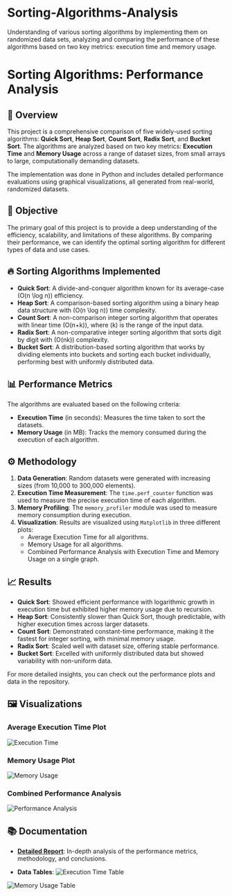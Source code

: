 # Sorting-Algorithms-Analysis
Understanding of various sorting algorithms by implementing them on randomized data sets, analyzing and comparing the performance of these algorithms based on two key metrics: execution time and memory usage.

# Sorting Algorithms: Performance Analysis

## 📜 Overview
This project is a comprehensive comparison of five widely-used sorting algorithms: **Quick Sort**, **Heap Sort**, **Count Sort**, **Radix Sort**, and **Bucket Sort**. The algorithms are analyzed based on two key metrics: **Execution Time** and **Memory Usage** across a range of dataset sizes, from small arrays to large, computationally demanding datasets.

The implementation was done in Python and includes detailed performance evaluations using graphical visualizations, all generated from real-world, randomized datasets.

## 🧠 Objective
The primary goal of this project is to provide a deep understanding of the efficiency, scalability, and limitations of these algorithms. By comparing their performance, we can identify the optimal sorting algorithm for different types of data and use cases.

## 🔥 Sorting Algorithms Implemented
- **Quick Sort**: A divide-and-conquer algorithm known for its average-case \(O(n \log n)\) efficiency.
- **Heap Sort**: A comparison-based sorting algorithm using a binary heap data structure with \(O(n \log n)\) time complexity.
- **Count Sort**: A non-comparison integer sorting algorithm that operates with linear time \(O(n+k)\), where \(k\) is the range of the input data.
- **Radix Sort**: A non-comparative integer sorting algorithm that sorts digit by digit with \(O(nk)\) complexity.
- **Bucket Sort**: A distribution-based sorting algorithm that works by dividing elements into buckets and sorting each bucket individually, performing best with uniformly distributed data.

## 📊 Performance Metrics
The algorithms are evaluated based on the following criteria:
- **Execution Time** (in seconds): Measures the time taken to sort the datasets.
- **Memory Usage** (in MB): Tracks the memory consumed during the execution of each algorithm.

## ⚙️ Methodology
1. **Data Generation**: Random datasets were generated with increasing sizes (from 10,000 to 300,000 elements).
2. **Execution Time Measurement**: The `time.perf_counter` function was used to measure the precise execution time of each algorithm.
3. **Memory Profiling**: The `memory_profiler` module was used to measure memory consumption during execution.
4. **Visualization**: Results are visualized using `Matplotlib` in three different plots:
   - Average Execution Time for all algorithms.
   - Memory Usage for all algorithms.
   - Combined Performance Analysis with Execution Time and Memory Usage on a single graph.

## 📈 Results
- **Quick Sort**: Showed efficient performance with logarithmic growth in execution time but exhibited higher memory usage due to recursion.
- **Heap Sort**: Consistently slower than Quick Sort, though predictable, with higher execution times across larger datasets.
- **Count Sort**: Demonstrated constant-time performance, making it the fastest for integer sorting, with minimal memory usage.
- **Radix Sort**: Scaled well with dataset size, offering stable performance.
- **Bucket Sort**: Excelled with uniformly distributed data but showed variability with non-uniform data.

For more detailed insights, you can check out the performance plots and data in the repository.

## 🖼️ Visualizations
### Average Execution Time Plot
![Execution Time](https://github.com/user-attachments/assets/d5736d4d-a4ca-4be1-9aae-466c5710dc22)

### Memory Usage Plot
![Memory Usage](https://github.com/user-attachments/assets/126dec6c-053b-4d7b-8bb7-099649db6184)

### Combined Performance Analysis
![Performance Analysis](https://github.com/user-attachments/assets/f0ce89d1-9e70-4b0f-be2f-21a334b50bbf)


## 📚 Documentation
- **[Detailed Report](./Report.pdf)**: In-depth analysis of the performance metrics, methodology, and conclusions.

- **Data Tables**: 
![Execution Time Table](https://github.com/user-attachments/assets/3c121a56-8320-43d5-a298-e445feb7152e)

![Memory Usage Table](https://github.com/user-attachments/assets/e514cdaa-8f05-4b1e-afd6-5964120635f8)

